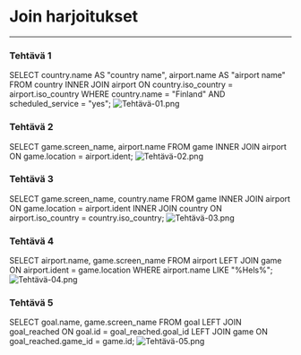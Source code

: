 # Join harjoitukset
___

### Tehtävä 1
SELECT country.name AS "country name", airport.name AS "airport name" FROM country INNER JOIN airport ON country.iso_country = airport.iso_country WHERE country.name = "Finland" AND scheduled_service = "yes";
![Tehtävä-01.png](Teht%C3%A4v%C3%A4-01.png)

### Tehtävä 2
SELECT game.screen_name, airport.name FROM game INNER JOIN airport ON game.location = airport.ident;
![Tehtävä-02.png](Teht%C3%A4v%C3%A4-02.png)

### Tehtävä 3
SELECT game.screen_name, country.name FROM game INNER JOIN airport ON game.location = airport.ident INNER JOIN country ON airport.iso_country = country.iso_country;
![Tehtävä-03.png](Teht%C3%A4v%C3%A4-03.png)

### Tehtävä 4
SELECT airport.name, game.screen_name FROM airport LEFT JOIN game ON airport.ident = game.location WHERE airport.name LIKE "%Hels%";
![Tehtävä-04.png](Teht%C3%A4v%C3%A4-04.png)

### Tehtävä 5
SELECT goal.name, game.screen_name FROM goal LEFT JOIN goal_reached ON goal.id = goal_reached.goal_id LEFT JOIN game ON goal_reached.game_id = game.id;
![Tehtävä-05.png](Teht%C3%A4v%C3%A4-05.png)